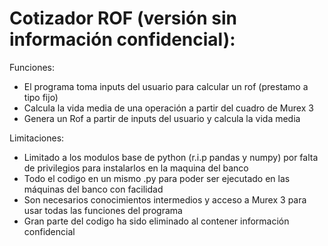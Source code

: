 # Cotizador ROF (versión sin información confidencial):

Funciones:

- El programa toma inputs del usuario para calcular un rof (prestamo a tipo fijo)
- Calcula la vida media de una operación a partir del cuadro de Murex 3
- Genera un Rof a partir de inputs del usuario y calcula la vida media

Limitaciones:

- Limitado a los modulos base de python (r.i.p pandas y numpy) por falta de privilegios para instalarlos en la maquina del banco
- Todo el codigo en un mismo .py para poder ser ejecutado en las máquinas del banco con facilidad
- Son necesarios conocimientos intermedios y acceso a Murex 3 para usar todas las funciones del programa
- Gran parte del codigo ha sido eliminado al contener información confidencial

